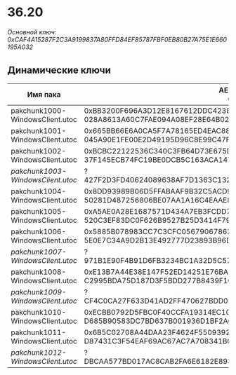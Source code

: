 # 36.20

###### Основной ключ: 0xCAF4A15287F2C3A9199837A80FFD84EF85787FBF0EB80B27A75E1E660195A032

## Динамические ключи

| Имя пака                          | AES Ключ</br>GUID                                                                                       | HiRes Текстуры |
|-----------------------------------|---------------------------------------------------------------------------------------------------------|----------------|
| pakchunk1000-WindowsClient.utoc 	| 0xBB3200F696A3D12E8167612DDC42389BAC9ACACC4D47E2616AF212971521BA3A</br>028A8613A60C7FAE094A08EF28E64B02 | ✔️             |
| pakchunk1001-WindowsClient.utoc 	| 0x665BB66E6A0CA5F7A78165ED4EAC88168951CCC1182CB2206A721001937C937B</br>045A90E1FE00E2D49195D96C8E99C47F | ✔️             |
| pakchunk1002-WindowsClient.utoc 	| 0xBCBC22122536C340C3FB64D73E675D1A1D29B847151A1AE5CF79A9BA3A0F49D5</br>37F145ECB74FC19BE0DCB5C163ACA147 | ❌             |
| *pakchunk1003-WindowsClient.utoc* | ?</br>427F2D3FD40624089638AF7D1363C132 | ✔️             |
| pakchunk1004-WindowsClient.utoc 	| 0x8DD93989B06D5FFABAAF9B32C5ACD968D96B6ACE9322429BBDED9D25059648A0</br>50281D487256806BE07AA1A16C4EAAE8 | ✔️             |
| pakchunk1005-WindowsClient.utoc 	| 0xA5AE0A28E1687571D434A7EB3FCDD7991603A71E99CBE28E38CF6E87B5849E81</br>520C3EF83DC0F626B9527B25D3414F79 | ❌             |
| pakchunk1006-WindowsClient.utoc 	| 0x5885B078983CC7C3CFC0567906786307CCE22F60E1B504A0D560FA317594D591</br>5E0E7C34A9D2B13E492777D23893B96D | ✔️             |
| *pakchunk1007-WindowsClient.utoc* | ?</br>971B1E90F4B91D6FB3234BC1A32D5C57 | ❌             |
| pakchunk1008-WindowsClient.utoc 	| 0xE13B7A44E38E147F52ED14251E76BA2BAC83403812FF485F471BA3893988B387</br>C2995BDA75D187D3F5BDD277B8439F1C | ✔️             |
| *pakchunk1009-WindowsClient.utoc* | ?</br>CF4C0CA27F633D41AD2FF470627BDD0F | ❌             |
| pakchunk1010-WindowsClient.utoc 	| 0xECBB0792D5FBC0F40CCFA19314EC103189CF3CBE70D144AEEAD1134310B354A6</br>D685B90583DC7BD637B001936D1BF2AC | ✔️             |
| pakchunk1011-WindowsClient.utoc   | 0x6B5C02708A44DAA23F4624F5509392F19CC0358BC0E6EE16002067C25B4AF003</br>D87431C3F54EAF69AC67AC7A708341BC | ✔️             |
| *pakchunk1012-WindowsClient.utoc* | ?</br>DBCAA577BD017AC8CAB2FA6E6182E893 | ✔️             |
